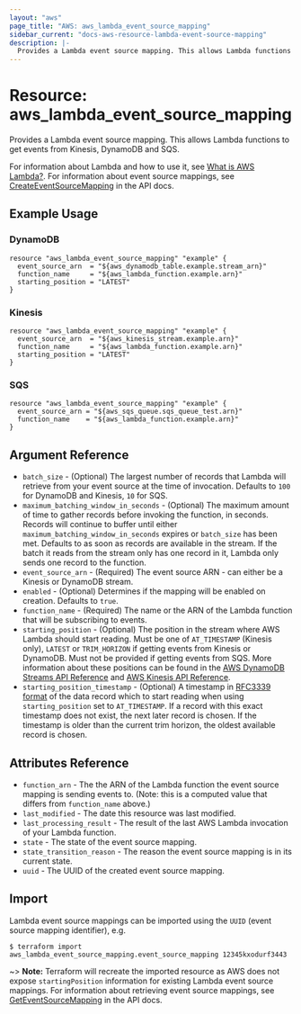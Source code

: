 ```yaml
---
layout: "aws"
page_title: "AWS: aws_lambda_event_source_mapping"
sidebar_current: "docs-aws-resource-lambda-event-source-mapping"
description: |-
  Provides a Lambda event source mapping. This allows Lambda functions to get events from Kinesis, DynamoDB and SQS
---
```


# Resource: aws_lambda_event_source_mapping

Provides a Lambda event source mapping. This allows Lambda functions to get events from Kinesis, DynamoDB and SQS.

For information about Lambda and how to use it, see [What is AWS Lambda?][1].
For information about event source mappings, see [CreateEventSourceMapping][2] in the API docs.

## Example Usage

### DynamoDB

```hcl
resource "aws_lambda_event_source_mapping" "example" {
  event_source_arn  = "${aws_dynamodb_table.example.stream_arn}"
  function_name     = "${aws_lambda_function.example.arn}"
  starting_position = "LATEST"
}
```

### Kinesis

```hcl
resource "aws_lambda_event_source_mapping" "example" {
  event_source_arn  = "${aws_kinesis_stream.example.arn}"
  function_name     = "${aws_lambda_function.example.arn}"
  starting_position = "LATEST"
}
```

### SQS

```hcl
resource "aws_lambda_event_source_mapping" "example" {
  event_source_arn = "${aws_sqs_queue.sqs_queue_test.arn}"
  function_name    = "${aws_lambda_function.example.arn}"
}
```

## Argument Reference

* `batch_size` - (Optional) The largest number of records that Lambda will retrieve from your event source at the time of invocation. Defaults to `100` for DynamoDB and Kinesis, `10` for SQS.
* `maximum_batching_window_in_seconds` - (Optional) The maximum amount of time to gather records before invoking the function, in seconds.  Records will continue to buffer until either `maximum_batching_window_in_seconds` expires or `batch_size` has been met. Defaults to as soon as records are available in the stream. If the batch it reads from the stream only has one record in it, Lambda only sends one record to the function.
* `event_source_arn` - (Required) The event source ARN - can either be a Kinesis or DynamoDB stream.
* `enabled` - (Optional) Determines if the mapping will be enabled on creation. Defaults to `true`.
* `function_name` - (Required) The name or the ARN of the Lambda function that will be subscribing to events.
* `starting_position` - (Optional) The position in the stream where AWS Lambda should start reading. Must be one of `AT_TIMESTAMP` (Kinesis only), `LATEST` or `TRIM_HORIZON` if getting events from Kinesis or DynamoDB. Must not be provided if getting events from SQS. More information about these positions can be found in the [AWS DynamoDB Streams API Reference](https://docs.aws.amazon.com/amazondynamodb/latest/APIReference/API_streams_GetShardIterator.html) and [AWS Kinesis API Reference](https://docs.aws.amazon.com/kinesis/latest/APIReference/API_GetShardIterator.html#Kinesis-GetShardIterator-request-ShardIteratorType).
* `starting_position_timestamp` - (Optional) A timestamp in [RFC3339 format](https://tools.ietf.org/html/rfc3339#section-5.8) of the data record which to start reading when using `starting_position` set to `AT_TIMESTAMP`. If a record with this exact timestamp does not exist, the next later record is chosen. If the timestamp is older than the current trim horizon, the oldest available record is chosen.

## Attributes Reference

* `function_arn` - The the ARN of the Lambda function the event source mapping is sending events to. (Note: this is a computed value that differs from `function_name` above.)
* `last_modified` - The date this resource was last modified.
* `last_processing_result` - The result of the last AWS Lambda invocation of your Lambda function.
* `state` - The state of the event source mapping.
* `state_transition_reason` - The reason the event source mapping is in its current state.
* `uuid` - The UUID of the created event source mapping.


[1]: http://docs.aws.amazon.com/lambda/latest/dg/welcome.html
[2]: http://docs.aws.amazon.com/lambda/latest/dg/API_CreateEventSourceMapping.html


## Import

Lambda event source mappings can be imported using the `UUID` (event source mapping identifier), e.g.

```
$ terraform import aws_lambda_event_source_mapping.event_source_mapping 12345kxodurf3443
```

~> **Note:** Terraform will recreate the imported resource as AWS does not expose `startingPosition` information for existing Lambda event source mappings. For information about retrieving event source mappings, see [GetEventSourceMapping][3] in the API docs.

[3]: https://docs.aws.amazon.com/lambda/latest/dg/API_GetEventSourceMapping.html
